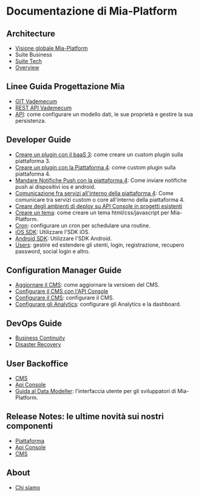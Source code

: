 # Documentazione di Mia-Platform #

## Architecture
- [Visione globale Mia-Platform](architecture/arc_overview.md)
- Suite Business
- [Suite Tech](architecture/arc_components.md)
- [Overview](architecture/old_overview.md)

## Linee Guida Progettazione Mia
- [GIT Vademecum](guidelines/git_vademecum.md)
- [REST API Vademecum](guidelines/rest_api.md)
- [API](guidelines/api.md): come configurare un modello dati, le sue proprietà e gestire la sua persistenza.

## Developer Guide

- [Creare un plugin con il baaS 3](developer_guide/plugin.md): come creare un custom plugin sulla piattaforma 3.
- [Creare un plugin con la Piattaforma 4](developer_guide_mp4/plugin_baas_4.md): come custom plugin sulla piattaforma 4.
- [Mandare Notifiche Push con la piattaforma 4](developer_guide_mp4/push_notifications_platform_4.md): Come inviare notifiche push ai dispositivi ios e android.
- [Comunicazione fra servizi all'interno della piattaforma 4](developer_guide_mp4/communication_between_services_mp4.md): Come comunicare tra servizi custom o core all'interno della piattaforma 4.
- [Creare degli ambienti di deploy su API Console in progetti esistenti](developer_guide_mp4/apiconsole_deploy.md)
- [Creare un tema](developer_guide/theme.md): come creare un tema html/css/javascript per Mia-Platform.
- [Cron](developer_guide/cron.md): configurare un cron per schedulare una routine.
- [iOS SDK](developer_guide/sdk_ios.md): Utilizzare l'SDK iOS.
- [Android SDK](developer_guide/sdk_android.md): Utilizzare l'SDK Android.
- [Users](developer_guide/users.md): gestire ed estendere gli utenti, login, registrazione, recupero password, social login e altro.

## Configuration Manager Guide
- [Aggiornare il CMS](configurator/update_cms.md): come aggiornare la versioen del CMS.
- [Configurare il CMS con l'API Console](configurator/api_console_configcms.md)
- [Configurare il CMS](configurator/conf_cms.md): configurare il CMS.
- [Configurare gli Analytics](configurator/conf_analytics.md): configurare gli Analytics e la dashboard.

## DevOps Guide
 - [Business Continuity](dev_ops_guide/business_continuity.md)
 - [Disaster Recovery](dev_ops_guide/disaster_recovery.md)

## User Backoffice
- [CMS](user_guide_and_tools/guide_cms.md)
- [Api Console](user_guide_and_tools/guida_api_console.md)
- [Guida al Data Modeller](developer_guide/data_modeller.md): l'interfaccia utente per gli sviluppatori di Mia-Platform.

## Release Notes: le ultime novità sui nostri componenti
- [Piattaforma](release_notes/platform_releasenotes.md)
- [Api Console](release_notes/apiconsole_releasenotes.md)
- [CMS](release_notes/cms_releasenotes.md)

## About
- [Chi siamo](about/chisiamo.md)
